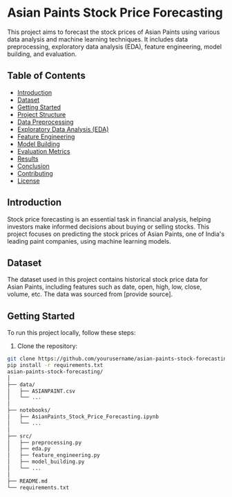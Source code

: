 # Asian Paints Stock Price Forecasting

This project aims to forecast the stock prices of Asian Paints using various data analysis and machine learning techniques. It includes data preprocessing, exploratory data analysis (EDA), feature engineering, model building, and evaluation.

## Table of Contents

- [Introduction](#introduction)
- [Dataset](#dataset)
- [Getting Started](#getting-started)
- [Project Structure](#project-structure)
- [Data Preprocessing](#data-preprocessing)
- [Exploratory Data Analysis (EDA)](#exploratory-data-analysis-eda)
- [Feature Engineering](#feature-engineering)
- [Model Building](#model-building)
- [Evaluation Metrics](#evaluation-metrics)
- [Results](#results)
- [Conclusion](#conclusion)
- [Contributing](#contributing)
- [License](#license)

## Introduction

Stock price forecasting is an essential task in financial analysis, helping investors make informed decisions about buying or selling stocks. This project focuses on predicting the stock prices of Asian Paints, one of India's leading paint companies, using machine learning models.

## Dataset

The dataset used in this project contains historical stock price data for Asian Paints, including features such as date, open, high, low, close, volume, etc. The data was sourced from [provide source].

## Getting Started

To run this project locally, follow these steps:

1. Clone the repository:

```bash
git clone https://github.com/yourusername/asian-paints-stock-forecasting.git
pip install -r requirements.txt
asian-paints-stock-forecasting/
│
├── data/
│   ├── ASIANPAINT.csv
│   └── ...
│
├── notebooks/
│   ├── AsianPaints_Stock_Price_Forecasting.ipynb
│   └── ...
│
├── src/
│   ├── preprocessing.py
│   ├── eda.py
│   ├── feature_engineering.py
│   ├── model_building.py
│   └── ...
│
├── README.md
└── requirements.txt
